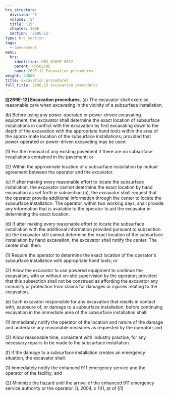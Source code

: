 ```yaml
---
hrs_structure:
  division: '1'
  volume: '5'
  title: '15'
  chapter: 269E
  section: '269E-12'
type: hrs_section
tags:
  - Government
menu:
  hrs:
    identifier: HRS_0269E-0012
    parent: HRS0269E
    name: 269E-12 Excavation procedures
weight: 23060
title: Excavation procedures
full_title: 269E-12 Excavation procedures
---
```

**[§269E-12] Excavation procedures.** (a) The excavator shall exercise reasonable care when excavating in the vicinity of a subsurface installation.

(b) Before using any power-operated or power-driven excavating equipment, the excavator shall determine the exact location of subsurface installations in conflict with the excavation by first excavating down to the depth of the excavation with the appropriate hand tools within the area of the approximate location of the subsurface installations; provided that power-operated or power-driven excavating may be used:

(1) For the removal of any existing pavement if there are no subsurface installations contained in the pavement; or

(2) Within the approximate location of a subsurface installation by mutual agreement between the operator and the excavator.

(c) If after making every reasonable effort to locate the subsurface installation, the excavator cannot determine the exact location by hand excavation as set forth in subsection (b), the excavator shall request that the operator provide additional information through the center to locate the subsurface installation. The operator, within two working days, shall provide any information that is available to the operator to aid the excavator in determining the exact location.

(d) If after making every reasonable effort to locate the subsurface installation with the additional information provided pursuant to subsection (c) the excavator still cannot determine the exact location of the subsurface installation by hand excavation, the excavator shall notify the center. The center shall then:

(1) Require the operator to determine the exact location of the operator's subsurface installation with appropriate hand tools; or

(2) Allow the excavator to use powered equipment to continue the excavation, with or without on-site supervision by the operator; provided that this subsection shall not be construed as affording the excavator any immunity or protection from claims for damages or injuries relating to the excavation.

(e) Each excavator responsible for any excavation that results in contact with, exposure of, or damage to a subsurface installation, before continuing excavation in the immediate area of the subsurface installation shall:

(1) Immediately notify the operator of the location and nature of the damage and undertake any reasonable measures as requested by the operator; and

(2) Allow reasonable time, consistent with industry practice, for any necessary repairs to be made to the subsurface installation.

(f) If the damage to a subsurface installation creates an emergency situation, the excavator shall:

(1) Immediately notify the enhanced 911 emergency service and the operator of the facility; and

(2) Minimize the hazard until the arrival of the enhanced 911 emergency service authority or the operator. [L 2004, c 141, pt of §1]